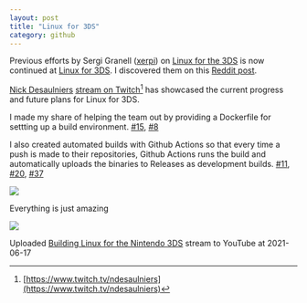 ```yaml
---
layout: post
title: "Linux for 3DS"
category: github
---
```


Previous efforts by Sergi Granell ([xerpi](https://github.com/xerpi)) on [Linux for the 3DS](https://gbatemp.net/threads/release-linux-for-the-3ds.407187/) is now continued at [Linux for 3DS](https://github.com/linux-3ds). I discovered them on this [Reddit post](https://old.reddit.com/r/3dshacks/comments/mocfod/want_to_learn_how_to_load_linux_on_your_3ds/).

[Nick Desaulniers](https://github.com/nickdesaulniers) [stream on Twitch](https://www.twitch.tv/videos/983044002)[^1] has showcased the current progress and future plans for Linux for 3DS.

I made my share of helping the team out by providing a Dockerfile for settting up a build environment. [#15](https://github.com/linux-3ds/firm_linux_loader/pull/15), [#8](https://github.com/linux-3ds/arm9linuxfw/pull/8)

I also created automated builds with Github Actions so that every time a push is made to their repositories, Github Actions runs the build and automatically uploads the binaries to Releases as development builds. [#11](https://github.com/linux-3ds/arm9linuxfw/pull/11), [#20](https://github.com/linux-3ds/firm_linux_loader/pull/20), [#37](https://github.com/linux-3ds/linux/pull/37)

![](/img/2021-04-20/1.jpg)

Everything is just amazing

![](/img/2021-04-20/2.jpg)

Uploaded [Building Linux for the Nintendo 3DS](https://youtu.be/mTo8yb6q4Lw) stream to YouTube at 2021-06-17

[^1]: [https://www.twitch.tv/ndesaulniers](https://www.twitch.tv/ndesaulniers)
